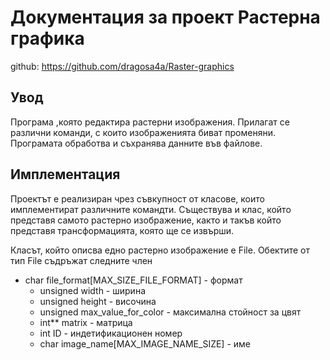 # Документация за проект Растерна графика
github: https://github.com/dragosa4a/Raster-graphics

## Увод 
Програма ,която редактира растерни изображения. Прилагат се различни команди, с които изображенията биват променяни. Програмата обработва и съхранява данните във файлове.

## Имплементация
Проектът е реализиран чрез съвкупност от класове, които имплементират различните командти. Съществува и клас, който представя самото растерно изображение, както и такъв който представя трансформацията, която ще се извърши.

Класът, който описва едно растерно изображение е File.
Обектите от тип File съдръжат следните член
  
  * char file_format[MAX_SIZE_FILE_FORMAT] - формат
	* unsigned width - ширина
	* unsigned height - височина
	* unsigned max_value_for_color - максимална стойност за цвят
	* int** matrix - матрица
	* int ID - индетификационен номер
	* char image_name[MAX_IMAGE_NAME_SIZE] - име    
